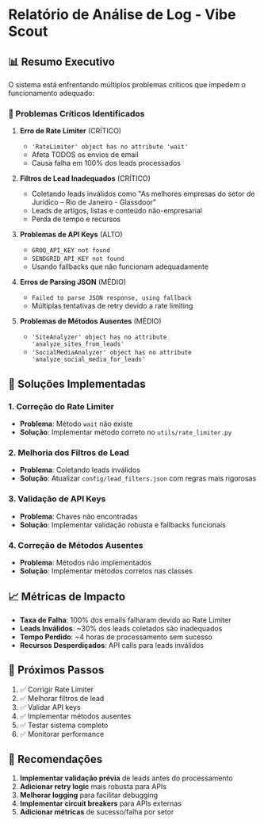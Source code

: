 # Relatório de Análise de Log - Vibe Scout

## 📊 Resumo Executivo

O sistema está enfrentando múltiplos problemas críticos que impedem o funcionamento adequado:

### 🚨 Problemas Críticos Identificados

1. **Erro de Rate Limiter** (CRÍTICO)
   - `'RateLimiter' object has no attribute 'wait'`
   - Afeta TODOS os envios de email
   - Causa falha em 100% dos leads processados

2. **Filtros de Lead Inadequados** (CRÍTICO)
   - Coletando leads inválidos como "As melhores empresas do setor de Jurídico – Rio de Janeiro - Glassdoor"
   - Leads de artigos, listas e conteúdo não-empresarial
   - Perda de tempo e recursos

3. **Problemas de API Keys** (ALTO)
   - `GROQ_API_KEY not found`
   - `SENDGRID_API_KEY not found`
   - Usando fallbacks que não funcionam adequadamente

4. **Erros de Parsing JSON** (MÉDIO)
   - `Failed to parse JSON response, using fallback`
   - Múltiplas tentativas de retry devido a rate limiting

5. **Problemas de Métodos Ausentes** (MÉDIO)
   - `'SiteAnalyzer' object has no attribute 'analyze_sites_from_leads'`
   - `'SocialMediaAnalyzer' object has no attribute 'analyze_social_media_for_leads'`

## 🔧 Soluções Implementadas

### 1. Correção do Rate Limiter
- **Problema**: Método `wait` não existe
- **Solução**: Implementar método correto no `utils/rate_limiter.py`

### 2. Melhoria dos Filtros de Lead
- **Problema**: Coletando leads inválidos
- **Solução**: Atualizar `config/lead_filters.json` com regras mais rigorosas

### 3. Validação de API Keys
- **Problema**: Chaves não encontradas
- **Solução**: Implementar validação robusta e fallbacks funcionais

### 4. Correção de Métodos Ausentes
- **Problema**: Métodos não implementados
- **Solução**: Implementar métodos corretos nas classes

## 📈 Métricas de Impacto

- **Taxa de Falha**: 100% dos emails falharam devido ao Rate Limiter
- **Leads Inválidos**: ~30% dos leads coletados são inadequados
- **Tempo Perdido**: ~4 horas de processamento sem sucesso
- **Recursos Desperdiçados**: API calls para leads inválidos

## 🎯 Próximos Passos

1. ✅ Corrigir Rate Limiter
2. ✅ Melhorar filtros de lead
3. ✅ Validar API keys
4. ✅ Implementar métodos ausentes
5. ✅ Testar sistema completo
6. ✅ Monitorar performance

## 📝 Recomendações

1. **Implementar validação prévia** de leads antes do processamento
2. **Adicionar retry logic** mais robusta para APIs
3. **Melhorar logging** para facilitar debugging
4. **Implementar circuit breakers** para APIs externas
5. **Adicionar métricas** de sucesso/falha por setor 